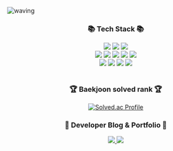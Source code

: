![waving](https://capsule-render.vercel.app/api?type=waving&height=200&text=MinYeongPark&fontAlign=70&fontAlignY=50&color=gradient)

<div align=center>
	<h3>📚 Tech Stack 📚</h3>
</div>
<div align="center">
	<img src="https://img.shields.io/badge/Java-007396?style=for-the-badge&logo=Conda-Forge&logoColor=white" />
	<img src="https://img.shields.io/badge/springboot-6DB33F?style=for-the-badge&logo=springboot&logoColor=white" />
    <img src="https://img.shields.io/badge/MySQL-4479A1?style=for-the-badge&logo=MySQL&logoColor=white" />
	<br>
    <img src="https://img.shields.io/badge/git-F05032?style=for-the-badge&logo=git&logoColor=white" />
    <img src="https://img.shields.io/badge/c-A8B9CC?style=for-the-badge&logo=c&logoColor=white" />
    <img src="https://img.shields.io/badge/c++-00599C?style=for-the-badge&logo=cplusplus&logoColor=white" />
    <img src="https://img.shields.io/badge/c%23-239120?style=for-the-badge&logo=csharp&logoColor=white" />
    <img src="https://img.shields.io/badge/Linux-FCC624?style=for-the-badge&logo=Linux&logoColor=white" />
    <br>
    <img src="https://img.shields.io/badge/android-3DDC84?style=for-the-badge&logo=android&logoColor=white" />
 	<img src="https://img.shields.io/badge/JavaScript-F7DF1E?style=for-the-badge&logo=JavaScript&logoColor=white" />
    <img src="https://img.shields.io/badge/Node.js-339933?style=for-the-badge&logo=nodedotjs&logoColor=white" />
	<img src="https://img.shields.io/badge/php-777BB4?style=for-the-badge&logo=php&logoColor=white" />
</div>

<br>

<div align=center>
	<h3>🏆 Baekjoon solved rank 🏆</h3>
    
[![Solved.ac Profile](http://mazassumnida.wtf/api/generate_badge?boj=godqhrals)](https://solved.ac/godqhrals)
</div>

<div align=center>
	<h3>🎨 Developer Blog & Portfolio 🎨</h3>
</div>
<div align=center>
    <a href="https://velog.io/@godqhrals">
        <img src="https://img.shields.io/badge/velog-20C997?style=for-the-badge&logo=velog&logoColor=white" />
    </a>
    <a href="https://harmless-swing-f79.notion.site/724c3994d8f649e08e21ab309d62495c?pvs=4">
        <img src="https://img.shields.io/badge/Portfolio-2F8D46?style=for-the-badge&logo=Micro.blog&logoColor=white" />
    </a>
	<br>
</div>

<br>

<!--
<div align=center>
	<h3>🔍 Github Stats 🔍</h3>
</div>
<div align=center>
    
![MinYeongPark's GitHub stats](https://github-readme-stats.vercel.app/api?username=MinYeongPark&show_icons=true&theme=merko)   
</div>
-->



